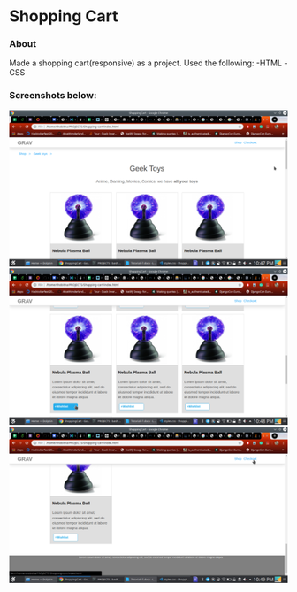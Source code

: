 # Shopping Cart

### About
Made a shopping cart(responsive) as a project. Used the following:
    -HTML
    -CSS
    
### Screenshots below: 
![screenshot1](images/1.png)
![screenshot1](images/2.png)
![screenshot1](images/3.png)